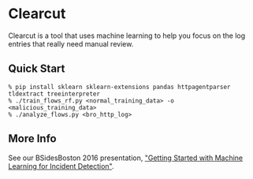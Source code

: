 # Clearcut
Clearcut is a tool that uses machine learning to help you focus on the log entries that really need manual review.  

## Quick Start
    % pip install sklearn sklearn-extensions pandas httpagentparser tldextract treeinterpreter
    % ./train_flows_rf.py <normal_training_data> -o <malicious_training_data>
    % ./analyze_flows.py <bro_http_log>


## More Info
See our BSidesBoston 2016 presentation, ["Getting Started with Machine Learning for Incident Detection"](https://speakerdeck.com/davidjbianco/getting-started-with-machine-learning-for-incident-detection).  

